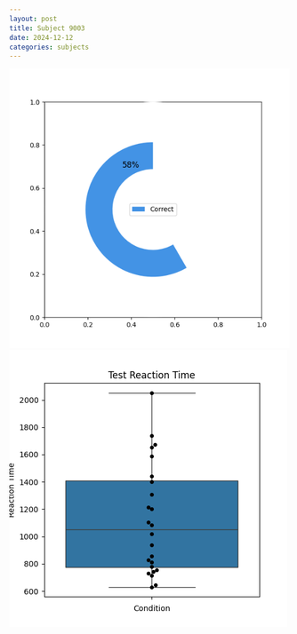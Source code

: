 ```yaml
---
layout: post
title: Subject 9003
date: 2024-12-12
categories: subjects
---
```


![](data/9003/run-3/9003_FN_acc_test.png)
![](data/9003/run-3/9003_FN_rt.png)
